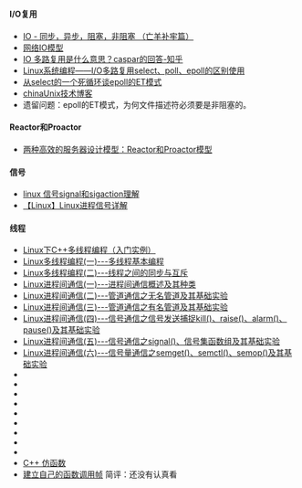 #

#### I/O复用

- [IO - 同步，异步，阻塞，非阻塞 （亡羊补牢篇）](https://blog.csdn.net/historyasamirror/article/details/5778378)
- [网络IO模型](https://blog.csdn.net/zhoudaxia/article/details/8974779?utm_medium=distribute.pc_relevant.none-task-blog-BlogCommendFromBaidu-1.control&depth_1-utm_source=distribute.pc_relevant.none-task-blog-BlogCommendFromBaidu-1.control)
- [IO 多路复用是什么意思？caspar的回答-知乎](https://www.zhihu.com/question/32163005/answer/1310700048)
- [Linux系统编程——I/O多路复用select、poll、epoll的区别使用](https://tennysonsky.blog.csdn.net/article/details/45745887?utm_medium=distribute.pc_relevant.none-task-blog-BlogCommendFromMachineLearnPai2-4.control&depth_1-utm_source=distribute.pc_relevant.none-task-blog-BlogCommendFromMachineLearnPai2-4.control)
- [从select的一个死循环谈epoll的ET模式](http://blog.chinaunix.net/uid-28541347-id-4249731.html)
- [chinaUnix技术博客](http://blog.chinaunix.net/uid/28541347/cid-191916-list-4.html)
- 遗留问题：epoll的ET模式，为何文件描述符必须要是非阻塞的。

#### Reactor和Proactor

- [两种高效的服务器设计模型：Reactor和Proactor模型](https://zhuanlan.zhihu.com/p/101419040)

#### 信号

- [linux 信号signal和sigaction理解](https://blog.csdn.net/beginning1126/article/details/8680757)
- [【Linux】Linux进程信号详解](https://blog.csdn.net/flowing_wind/article/details/79967588?utm_medium=distribute.pc_relevant.none-task-blog-BlogCommendFromMachineLearnPai2-2.control&depth_1-utm_source=distribute.pc_relevant.none-task-blog-BlogCommendFromMachineLearnPai2-2.control)

#### 线程

- [Linux下C++多线程编程（入门实例）](https://blog.csdn.net/a3192048/article/details/82156930)
- [Linux多线程编程(一)---多线程基本编程](https://blog.csdn.net/mybelief321/article/details/9377379?utm_medium=distribute.pc_relevant.none-task-blog-BlogCommendFromMachineLearnPai2-9.control&depth_1-utm_source=distribute.pc_relevant.none-task-blog-BlogCommendFromMachineLearnPai2-9.control)
- [Linux多线程编程(二)---线程之间的同步与互斥](https://blog.csdn.net/mybelief321/article/details/9390707)
- [Linux进程间通信(一)---进程间通信概述及其种类](https://blog.csdn.net/mybelief321/article/details/9072707?spm=1001.2014.3001.5501)
- [Linux进程间通信(二)---管道通信之无名管道及其基础实验](https://blog.csdn.net/mybelief321/article/details/9073895)
- [Linux进程间通信(三)---管道通信之有名管道及其基础实验](https://blog.csdn.net/mybelief321/article/details/9075229?utm_medium=distribute.pc_relevant.none-task-blog-BlogCommendFromMachineLearnPai2-1.control&depth_1-utm_source=distribute.pc_relevant.none-task-blog-BlogCommendFromMachineLearnPai2-1.control)
- [Linux进程间通信(四)---信号通信之信号发送捕捉kill()、raise()、alarm()、pause()及其基础实验](https://blog.csdn.net/mybelief321/article/details/9078193)
- [Linux进程间通信(五)---信号通信之signal()、信号集函数组及其基础实验](https://blog.csdn.net/mybelief321/article/details/9079145?spm=1001.2014.3001.5501)
- [Linux进程间通信(六)---信号量通信之semget()、semctl()、semop()及其基础实验](https://blog.csdn.net/mybelief321/article/details/9086151)
- []()
- []()
- []()
- []()
- []()
- []()
- []()
- []()
- []()
- [C++ 仿函数](https://blog.csdn.net/K346K346/article/details/82818801)
- [建立自己的函数调用帧](https://blog.csdn.net/hazir/article/details/8227883)
简评：还没有认真看